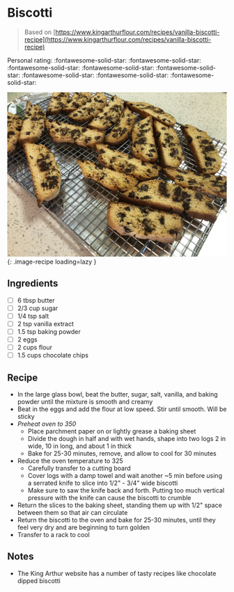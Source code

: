 <!-- Needs Manual Review -->

# Biscotti

> Based on [https://www.kingarthurflour.com/recipes/vanilla-biscotti-recipe](https://www.kingarthurflour.com/recipes/vanilla-biscotti-recipe)

<!-- {cts} rating=5; (User can specify rating on scale of 1-5) -->
Personal rating: :fontawesome-solid-star: :fontawesome-solid-star: :fontawesome-solid-star: :fontawesome-solid-star: :fontawesome-solid-star: :fontawesome-solid-star: :fontawesome-solid-star: :fontawesome-solid-star:
<!-- {cte} -->

<!-- {cts} name_image=biscotti.jpg; (User can specify image name) -->
![biscotti.jpg](./biscotti.jpg){: .image-recipe loading=lazy }
<!-- {cte} -->

## Ingredients

* [ ] 6 tbsp butter
* [ ] 2/3 cup sugar
* [ ] 1/4 tsp salt
* [ ] 2 tsp vanilla extract
* [ ] 1.5 tsp baking powder
* [ ] 2 eggs
* [ ] 2 cups flour
* [ ] 1.5 cups chocolate chips

## Recipe

* In the large glass bowl, beat the butter, sugar, salt, vanilla, and baking powder until the mixture is smooth and creamy
* Beat in the eggs and add the flour at low speed. Stir until smooth. Will be sticky
* *Preheat oven to 350*
    * Place parchment paper on or lightly grease a baking sheet
    * Divide the dough in half and with wet hands, shape into two logs 2 in wide, 10 in long, and about 1 in thick
    * Bake for 25-30 minutes, remove, and allow to cool for 30 minutes
* Reduce the oven temperature to 325
    * Carefully transfer to a cutting board
    * Cover logs with a damp towel and wait another ~5 min before using a serrated knife to slice into 1/2" - 3/4" wide biscotti
    * Make sure to saw the knife back and forth. Putting too much vertical pressure with the knife can cause the biscotti to crumble
* Return the slices to the baking sheet, standing them up with 1/2" space between them so that air can circulate
* Return the biscotti to the oven and bake for 25-30 minutes, until they feel very dry and are beginning to turn golden
* Transfer to a rack to cool

## Notes

* The King Arthur website has a number of tasty recipes like chocolate dipped biscotti
